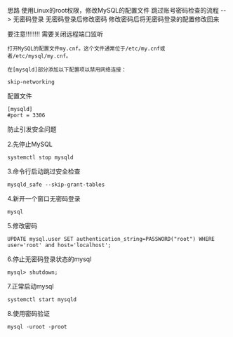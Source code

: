 思路
使用Linux的root权限，修改MySQL的配置文件
跳过账号密码检查的流程 --> 无密码登录
无密码登录后修改密码
修改密码后将无密码登录的配置修改回来

要注意!!!!!!!!
需要关闭远程端口监听

```
打开MySQL的配置文件my.cnf。这个文件通常位于/etc/my.cnf或者/etc/mysql/my.cnf。

在[mysqld]部分添加以下配置项以禁用网络连接：

skip-networking
```
配置文件
```
[mysqld]
#port = 3306
```

防止引发安全问题

2.先停止MySQL
```
systemctl stop mysqld
```

3.命令行启动跳过安全检查
```
mysqld_safe --skip-grant-tables
```

4.新开一个窗口无密码登录
```
mysql
```

5.修改密码
```
UPDATE mysql.user SET authentication_string=PASSWORD("root") WHERE user='root' and host='localhost';
```

6.停止无密码登录状态的mysql
```
mysql> shutdown;
```

7.正常启动mysql
```
systemctl start mysqld
```

8.使用密码验证
```
mysql -uroot -proot
```